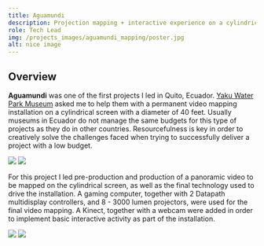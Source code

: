 ```yaml
---
title: Aguamundi
description: Projection mapping + interactive experience on a cylindrical screen.
role: Tech Lead
img: /projects_images/aguamundi_mapping/poster.jpg
alt: nice image
---
```


## Overview

**Aguamundi** was one of the first projects I led in Quito, Ecuador. <a href="www.yakumuseoagua.gob.ec">Yaku Water Park Museum</a> asked me to help them with a permanent video mapping installation on a cylindrical screen with a diameter of 40 feet. Usually museums in Ecuador do not manage the same budgets for this type of projects as they do in other countries. Resourcefulness is key in order to creatively solve the challenges faced when trying to successfully deliver a project with a low budget. 

<div class="imgs">
<img src="/projects_images/aguamundi_mapping/img_1.jpg">
<img src="/projects_images/aguamundi_mapping/img_2.jpg">
</div>

For this project I led pre-production and production of a panoramic video to be mapped on the cylindrical screen, as well as the final technology used to drive the installation. A gaming computer, together with 2 Datapath multidisplay controllers, and 8 - 3000 lumen projectors, were used for the final video mapping. A Kinect, together with a webcam were added in order to implement basic interactive activity as part of the installation. 

<div class="imgs">
<img src="/projects_images/aguamundi_mapping/img_3.jpg">
<img src="/projects_images/aguamundi_mapping/img_4.jpg">
</div>